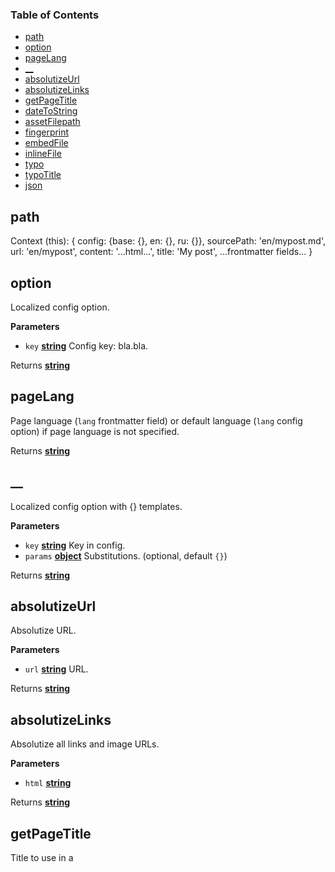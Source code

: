 <!-- Generated by documentation.js. Update this documentation by updating the source code. -->

### Table of Contents

-   [path](#path)
-   [option](#option)
-   [pageLang](#pagelang)
-   [\_\_](#__)
-   [absolutizeUrl](#absolutizeurl)
-   [absolutizeLinks](#absolutizelinks)
-   [getPageTitle](#getpagetitle)
-   [dateToString](#datetostring)
-   [assetFilepath](#assetfilepath)
-   [fingerprint](#fingerprint)
-   [embedFile](#embedfile)
-   [inlineFile](#inlinefile)
-   [typo](#typo)
-   [typoTitle](#typotitle)
-   [json](#json)

## path

Context (this):
{
  config: {base: {}, en: {}, ru: {}},
  sourcePath: 'en/mypost.md',
  url: 'en/mypost',
  content: '...html...',
  title: 'My post',
  ...frontmatter fields...
}

## option

Localized config option.

**Parameters**

-   `key` **[string](https://developer.mozilla.org/en-US/docs/Web/JavaScript/Reference/Global_Objects/String)** Config key: bla.bla.

Returns **[string](https://developer.mozilla.org/en-US/docs/Web/JavaScript/Reference/Global_Objects/String)** 

## pageLang

Page language (`lang` frontmatter field) or default language (`lang` config option) if page language is not specified.

Returns **[string](https://developer.mozilla.org/en-US/docs/Web/JavaScript/Reference/Global_Objects/String)** 

## \_\_

Localized config option with {} templates.

**Parameters**

-   `key` **[string](https://developer.mozilla.org/en-US/docs/Web/JavaScript/Reference/Global_Objects/String)** Key in config.
-   `params` **[object](https://developer.mozilla.org/en-US/docs/Web/JavaScript/Reference/Global_Objects/Object)** Substitutions. (optional, default `{}`)

Returns **[string](https://developer.mozilla.org/en-US/docs/Web/JavaScript/Reference/Global_Objects/String)** 

## absolutizeUrl

Absolutize URL.

**Parameters**

-   `url` **[string](https://developer.mozilla.org/en-US/docs/Web/JavaScript/Reference/Global_Objects/String)** URL.

Returns **[string](https://developer.mozilla.org/en-US/docs/Web/JavaScript/Reference/Global_Objects/String)** 

## absolutizeLinks

Absolutize all links and image URLs.

**Parameters**

-   `html` **[string](https://developer.mozilla.org/en-US/docs/Web/JavaScript/Reference/Global_Objects/String)** 

Returns **[string](https://developer.mozilla.org/en-US/docs/Web/JavaScript/Reference/Global_Objects/String)** 

## getPageTitle

Title to use in a <title> tag.

**Parameters**

-   `$1` **[Object](https://developer.mozilla.org/en-US/docs/Web/JavaScript/Reference/Global_Objects/Object)**  (optional, default `{}`)
    -   `$1.title` **[string](https://developer.mozilla.org/en-US/docs/Web/JavaScript/Reference/Global_Objects/String)** Custom title.
    -   `$1.suffix` **[boolean](https://developer.mozilla.org/en-US/docs/Web/JavaScript/Reference/Global_Objects/Boolean)** Do not append suffix if `false`.

Returns **[string](https://developer.mozilla.org/en-US/docs/Web/JavaScript/Reference/Global_Objects/String)** 

## dateToString

Converts date to string.

**Parameters**

-   `date` **[Date](https://developer.mozilla.org/en-US/docs/Web/JavaScript/Reference/Global_Objects/Date)** 

Returns **[string](https://developer.mozilla.org/en-US/docs/Web/JavaScript/Reference/Global_Objects/String)** 

## assetFilepath

Path for a static file.

**Parameters**

-   `url` **[string](https://developer.mozilla.org/en-US/docs/Web/JavaScript/Reference/Global_Objects/String)** 

Returns **[string](https://developer.mozilla.org/en-US/docs/Web/JavaScript/Reference/Global_Objects/String)** 

## fingerprint

Fingerprinted URL for a static file.

**Parameters**

-   `url` **[string](https://developer.mozilla.org/en-US/docs/Web/JavaScript/Reference/Global_Objects/String)** 

Returns **[string](https://developer.mozilla.org/en-US/docs/Web/JavaScript/Reference/Global_Objects/String)** 

## embedFile

Return a static file content.

**Parameters**

-   `url` **[string](https://developer.mozilla.org/en-US/docs/Web/JavaScript/Reference/Global_Objects/String)** 

Returns **[string](https://developer.mozilla.org/en-US/docs/Web/JavaScript/Reference/Global_Objects/String)** 

## inlineFile

Return a static file content prefixed with a comment with a file name.

**Parameters**

-   `url` **[string](https://developer.mozilla.org/en-US/docs/Web/JavaScript/Reference/Global_Objects/String)** 

Returns **[string](https://developer.mozilla.org/en-US/docs/Web/JavaScript/Reference/Global_Objects/String)** 

## typo

Rich typo for body text.

**Parameters**

-   `string` **[string](https://developer.mozilla.org/en-US/docs/Web/JavaScript/Reference/Global_Objects/String)** 

Returns **[string](https://developer.mozilla.org/en-US/docs/Web/JavaScript/Reference/Global_Objects/String)** 

## typoTitle

Rich typo for titles.

**Parameters**

-   `string` **[string](https://developer.mozilla.org/en-US/docs/Web/JavaScript/Reference/Global_Objects/String)** 

Returns **[string](https://developer.mozilla.org/en-US/docs/Web/JavaScript/Reference/Global_Objects/String)** 

## json

Stringify JSON.

**Parameters**

-   `object` **[object](https://developer.mozilla.org/en-US/docs/Web/JavaScript/Reference/Global_Objects/Object)** 

Returns **[string](https://developer.mozilla.org/en-US/docs/Web/JavaScript/Reference/Global_Objects/String)** 
